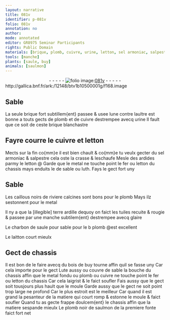 ```yaml
---
layout: narrative
title: 081v
identifier: p-081v
folio: 081v
annotation: no
author:
mode: annotated
editor: GR8975 Seminar Participants
rights: Public Domain
materials: [brique, plomb, cuivre, urine, letton, sel armoniac, salpestre, ardides, metal, fer, luth, caillous noirs de riviere, terre ardille, glaire, charbon de saule, laitton, bois de buy, Lute, plomb noir de saulmon]
tools: [manche]
plants: [saule, buy]
animals: [saulmon]
---
```


<div class="folio" align="center">- - - - - <a href="http://gallica.bnf.fr/ark:/12148/btv1b10500001g/f168.image" target="_blank"><img src="https://cu-mkp.github.io/2017-workshop-edition/assets/photo-icon.png" alt="folio image: " style="display:inline-block; margin-bottom:-3px;"/>081v</a> - - - - - </div> http://gallica.bnf.fr/ark:/12148/btv1b10500001g/f168.image   

## Sable

 
La seule <span class="m">brique</span> fort subtillem{ent} passee & usee lune contre laultre est bonne a touts gects de <span class="m">plomb</span> et de <span class="m">cuivre</span> destrempee avecq <span class="m">urine</span> Il fault que ce soit de ceste <span class="m">brique</span> blanchastre
    

## Fayre courre le <span class="m">cuivre</span> et <span class="m">letton</span>

 
Mects sur la fin co{mm}e il est bien chault & co{mm}e tu veulx gecter du <span class="m">sel armoniac</span> & <span class="m">salpestre</span> cela oste la crasse & leschaufe Mesle des <span class="m">ardides</span> parmy le <span class="m">letton</span> @ Garde que le <span class="m">metal</span> ne touche point le <span class="m">fer</span> ou <span class="m">letton</span> du chassis mays enduits le de sable ou <span class="m">luth</span>. Fays le gect fort uny
    

## Sable

 
Les <span class="m">caillous noirs de riviere</span> calcines sont bons pour le <span class="m">plomb</span> Mays ilz sestonnent pour le <span class="m">metal</span>
 
Il ny a que la [illegible] <span class="m">terre ardille</span> dequoy on faict les tuiles recuite & rougie & passee par une <span class="tl">manche</span> subtilem{ent} destrempee avecq <span class="m">glaire</span>
 
Le <span class="m">charbon de <span class="pa">saule</span></span> pour sable pour le b <span class="m">plomb</span> @est excellent
 
Le <span class="m">laitton</span> court mieulx
    

## Gect de chassis

 
Il est bon de le faire avecq du <span class="m">bois de <span class="pa">buy</span></span> tourne affin quil se fasse uny Car cela importe pour le gect <span class="m">Lute</span> aussy ou couvre de sable la bouche du chassis affin que le <span class="m">metal</span> fondu ou <span class="m">plomb</span> ou <span class="m">cuivre</span> ne touche point le <span class="m">fer</span> ou <span class="m">letton</span> du chassis Car cela laigrist & le faict soufler Fais aussy que le gect soit tousjours plus hault que le moule Garde aussy que le gect ne soit point trop large ne profond Car le plus estroit est le meilleur Car quand il est grand la pesanteur de la matiere qui court romp & estonne le moule & faict soufler Quand tu as gecte frappe doulcem{ent} le chassis affin que la matiere sespande mieulx Le <span class="m">plomb noir de <span class="al">saulmon</span></span> de la premiere fonte faict fort net
 